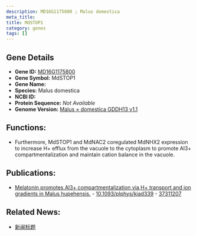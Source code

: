 ```yaml
---
description: MD16G1175800 ; Malus domestica
meta_title:
title: MdSTOP1
category: genes
tags: []
---
```


## Gene Details
- **Gene ID:**	[MD16G1175800](https://www.maizegdb.org/gene_center/gene/MD16G1175800)
- **Gene Symbol:** MdSTOP1
- **Gene Name:** 
- **Species:** Malus domestica
- **NCBI ID:** [  ]()
- **Protein Sequence:** *Not Available*
- **Genome Version:** [Malus × domestica GDDH13 v1.1]()

## Functions:
   - Furthermore, MdSTOP1 and MdNAC2 coregulated MdNHX2 expression to increase H+ efflux from the vacuole to the cytoplasm to promote Al3+ compartmentalization and maintain cation balance in the vacuole.

## Publications:
   - [Melatonin promotes Al3+ compartmentalization via H+ transport and ion gradients in Malus hupehensis.]( https://academic.oup.com/plphys/article/193/1/821/7197289?login=true ) - [10.1093/plphys/kiad339]( https://academic.oup.com/plphys/article/193/1/821/7197289?login=true ) - [37311207](https://pubmed.ncbi.nlm.nih.gov/37311207/)

## Related News:
   - [新闻标题](https://mp.weixin.qq.com/s/XfjCcnn163e3BGNHDx09Ig)
